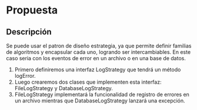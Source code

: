 # Propuesta

## Descripción

Se puede usar el patron de diseño estrategia, ya que permite definir familias de algoritmos y encapsular cada uno, logrando ser intercambiables.
En este caso seria con los eventos de error en un archivo o en una base de datos.  

1. Primero definiremos una interfaz LogStrategy que tendrá un método logError.
2. Luego crearemos dos clases que implementen esta interfaz: FileLogStrategy y DatabaseLogStrategy. 
3. FileLogStrategy implementará la funcionalidad de registro de errores en un archivo mientras que DatabaseLogStrategy lanzará una excepción.

